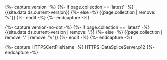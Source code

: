 {%- capture version -%}
  {%- if page.collection == 'latest' -%}
     {{site.data.ds.current-version}}
  {%- else -%}
     {{page.collection | remove: "v"}}
  {%- endif -%}
{%- endcapture -%}

{%- capture version-no-dot -%}
  {%- if page.collection == 'latest' -%}
     {{site.data.ds.current-version | remove: '.'}}
  {%- else -%}
     {{page.collection | remove: '.' | remove: "v"}}
  {%- endif -%}
{%- endcapture -%}

{%- capture HTTPSCertFileName -%}
   HTTPS-DataSpliceServer.p12
{%- endcapture -%}